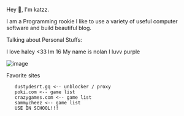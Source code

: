 Hey 👋, I'm katzz.

I am a Programming rookie
I like to use a variety of useful computer software and build beautiful blog.

Talking about Personal Stuffs:

I love haley <33
Im 16
My name is nolan
I luvv purple



![image](https://user-images.githubusercontent.com/111206890/214965227-26ded2c2-8326-4a50-820c-707a32f2f8c0.png)




Favorite sites

       dustydesrt.gq <-- unblocker / proxy
       poki.com <-- game list
       crazygames.com <-- game list                   
       sammycheez <-- game list
       USE IN SCHOOL!!!
